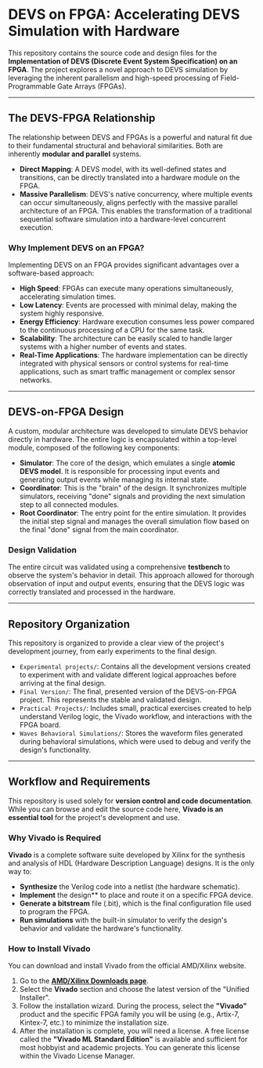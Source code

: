 # DEVS on FPGA: Accelerating DEVS Simulation with Hardware

This repository contains the source code and design files for the **Implementation of DEVS (Discrete Event System Specification) on an FPGA**. The project explores a novel approach to DEVS simulation by leveraging the inherent parallelism and high-speed processing of Field-Programmable Gate Arrays (FPGAs).

---

## The DEVS-FPGA Relationship

The relationship between DEVS and FPGAs is a powerful and natural fit due to their fundamental structural and behavioral similarities. Both are inherently **modular and parallel** systems.

* **Direct Mapping**: A DEVS model, with its well-defined states and transitions, can be directly translated into a hardware module on the FPGA.
* **Massive Parallelism**: DEVS's native concurrency, where multiple events can occur simultaneously, aligns perfectly with the massive parallel architecture of an FPGA. This enables the transformation of a traditional sequential software simulation into a hardware-level concurrent execution.

### Why Implement DEVS on an FPGA?

Implementing DEVS on an FPGA provides significant advantages over a software-based approach:

* **High Speed**: FPGAs can execute many operations simultaneously, accelerating simulation times.
* **Low Latency**: Events are processed with minimal delay, making the system highly responsive.
* **Energy Efficiency**: Hardware execution consumes less power compared to the continuous processing of a CPU for the same task.
* **Scalability**: The architecture can be easily scaled to handle larger systems with a higher number of events and states.
* **Real-Time Applications**: The hardware implementation can be directly integrated with physical sensors or control systems for real-time applications, such as smart traffic management or complex sensor networks.

---

## DEVS-on-FPGA Design

A custom, modular architecture was developed to simulate DEVS behavior directly in hardware. The entire logic is encapsulated within a top-level module, composed of the following key components:

* **Simulator**: The core of the design, which emulates a single **atomic DEVS model**. It is responsible for processing input events and generating output events while managing its internal state.
* **Coordinator**: This is the "brain" of the design. It synchronizes multiple simulators, receiving "done" signals and providing the next simulation step to all connected modules.
* **Root Coordinator**: The entry point for the entire simulation. It provides the initial step signal and manages the overall simulation flow based on the final "done" signal from the main coordinator.

### Design Validation

The entire circuit was validated using a comprehensive **testbench** to observe the system's behavior in detail. This approach allowed for thorough observation of input and output events, ensuring that the DEVS logic was correctly translated and processed in the hardware.

---

## Repository Organization

This repository is organized to provide a clear view of the project's development journey, from early experiments to the final design.

* `Experimental projects/`: Contains all the development versions created to experiment with and validate different logical approaches before arriving at the final design.
* `Final Version/`: The final, presented version of the DEVS-on-FPGA project. This represents the stable and validated design.
* `Practical Projects/`: Includes small, practical exercises created to help understand Verilog logic, the Vivado workflow, and interactions with the FPGA board.
* `Waves Behavioral Simulations/`: Stores the waveform files generated during behavioral simulations, which were used to debug and verify the design's functionality.

---

## Workflow and Requirements

This repository is used solely for **version control and code documentation**. While you can browse and edit the source code here, **Vivado is an essential tool** for the project's development and use.

### Why Vivado is Required

**Vivado** is a complete software suite developed by Xilinx for the synthesis and analysis of HDL (Hardware Description Language) designs. It is the only way to:
* **Synthesize** the Verilog code into a netlist (the hardware schematic).
* **Implement** the design** to place and route it on a specific FPGA device.
* **Generate a bitstream** file (.bit), which is the final configuration file used to program the FPGA.
* **Run simulations** with the built-in simulator to verify the design's behavior and validate the hardware's functionality.

### How to Install Vivado

You can download and install Vivado from the official AMD/Xilinx website.

1.  Go to the **[AMD/Xilinx Downloads page](https://www.xilinx.com/support/download.html)**.
2.  Select the **Vivado** section and choose the latest version of the "Unified Installer".
3.  Follow the installation wizard. During the process, select the **"Vivado"** product and the specific FPGA family you will be using (e.g., Artix-7, Kintex-7, etc.) to minimize the installation size.
4.  After the installation is complete, you will need a license. A free license called the **"Vivado ML Standard Edition"** is available and sufficient for most hobbyist and academic projects. You can generate this license within the Vivado License Manager.